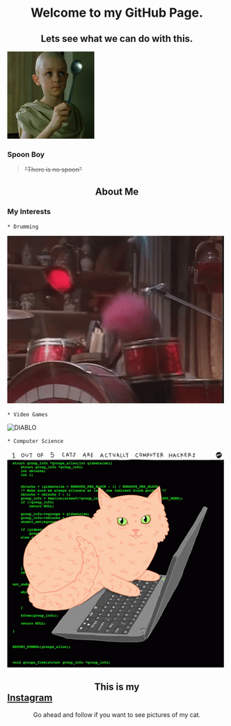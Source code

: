 # <center>Welcome to my GitHub Page.</center>
## **<center>Lets see what we can do with this.</center>**
![Spoon Boy](/docs/assets/Spoon_boy.png)

### Spoon Boy
> ~~"There is no spoon"~~

## <center>About Me</center>
###  **My Interests**
  
    * Drumming 
    
![METAL](/docs/assets/muppet-family-christmas-muppets.gif)

    * Video Games

![DIABLO](/docs/assets/diablo-ii-remaster-resurrected.gif)

    * Computer Science

![HACKER CATS](/docs/assets/cats-computer.gif)

## <center>This is my</center> [Instagram](https://www.instagram.com/accidentalretox/)
   <center>Go ahead and follow if you want to see pictures of my cat.</center>
